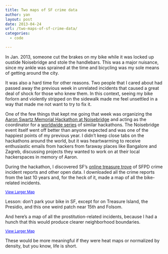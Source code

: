 ```yaml
---
title: Two maps of SF crime data
author: yan
layout: post
date: 2013-04-24
url: /two-maps-of-sf-crime-data/
categories:
  - code

---
```

In Jan. 2013, someone cut the brakes on my bike while it was locked up oustide Noisebridge and stole the handlebars. This was a major nuisance, since my ankle was sprained at the time and bicycling was my sole means of getting around the city.

It was also a hard time for other reasons. Two people that I cared about had passed away the previous week in unrelated incidents that caused a great deal of shock for those who knew them. In this context, seeing my bike forlorn and violently stripped on the sidewalk made me feel unsettled in a way that made me not want to try to fix it. 

One of the few things that kept me going that week was organizing the [Aaron Swartz Memorial Hackathon at Noisebridge][1] and acting as the coordinator for a [worldwide series][2] of similar hackathons. The Noisebridge event itself went off better than anyone expected and was one of the happiest points of my previous year. I didn&#8217;t keep close tabs on the hackathons around the world, but it was heartwarming to receive enthusiastic emails from hackers from faraway places like Bangalore and Zagreb, discussing projects they wanted to work on at their local hackerspaces in memory of Aaron. 

During the hackathon, I discovered SF&#8217;s [online treasure trove][3] of SFPD crime incident reports and other open data. I downloaded all the crime reports from the last 10 years and, for the heck of it, made a map of all the bike-related incidents. 

  
<small><a href="https://maps.google.com/maps?q=http:%2F%2Fweb.mit.edu%2Fzyan%2FPublic%2Fbikecrimesf.kml&ie=UTF8&ll=37.762678,-122.43827&spn=0.108735,0.146048&t=m&source=embed" style="color:#0000FF;text-align:left">View Larger Map</a></small>

Lesson: don&#8217;t park your bike in SF, except for on Treasure Island, the Presidio, and this one weird patch near 15th and Folsom.

And here&#8217;s a map of all the prostitution-related incidents, because I had a hunch that this would produce clearer neighborhood boundaries. 

  
<small><a href="https://maps.google.com/maps?f=q&source=embed&hl=en&geocode=&q=http:%2F%2Fweb.mit.edu%2Fzyan%2FPublic%2Fprostitution.kml&aq=&sll=37.776685,-122.43988&sspn=0.14328,0.215263&ie=UTF8&ll=37.776685,-122.43988&spn=0.106286,0.138977&t=m" style="color:#0000FF;text-align:left">View Larger Map</a></small>

These would be more meaningful if they were heat maps or normalized by density, but you know, life is short.

 [1]: https://www.noisebridge.net/wiki/Aaron_Swartz_Memorial_Hackathon
 [2]: https://www.noisebridge.net/wiki/Worldwide_Aaron_Swartz_Memorial_Hackathons
 [3]: https://data.sfgov.org/